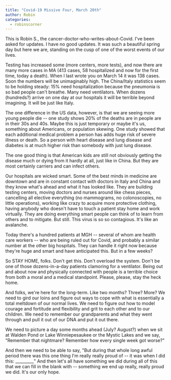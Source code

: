 ```yaml
---
title: "Covid-19 Missive Four, March 20th"
author: Robin
categories:
  - robinscorner
---
```


This is Robin S., the cancer-doctor-who-writes-about-Covid. I've been asked for updates. I have no good updates. It was such a beautiful spring day but here we are, standing on the cusp of one of the worst events of our lives.

Testing has increased some (more centers, more tests), and now there are many more cases in MA (413 cases, 58 hospitalized and now for the first time, today a death). When I last wrote you on March 14 it was 138 cases. Soon the numbers will be unimaginably high. The China/Italy statistics seem to be holding steady: 15% need hospitalization because the pneumonia is so bad people can't breathe. Many need ventilators. When dozens (hundreds?) arrive on one day at our hospitals it will be terrible beyond imagining. It will be just like Italy.

The one difference in the US data, however, is that we are seeing more young people die -- one study shows 20% of the deaths are in people are in their 30s and 40s. Maybe this is just temporary or maybe it's us, something about Americans, or population skewing. One study showed that each additional medical problem a person has adds huge risk of severe illness or death. So a person with heart disease and lung disease and diabetes is at much higher risk than somebody with just lung disease.

The one good thing is that American kids are still not obviously getting the disease much or dying from it hardly at all, just like in China. But they are most certainly carriers and can infect others.

Our hospitals are wicked smart. Some of the best minds in medicine are downtown and are in constant contact with doctors in Italy and China and they know what's ahead and what it has looked like. They are building testing centers, moving doctors and nurses around like chess pieces, cancelling all elective everything (no mammograms, no colonoscopies, no little operations), working like crazy to acquire more protective clothing, having anybody who doesn't have to touch a patient stay home and work virtually. They are doing everything smart people can think of to learn from others and to mitigate. But still. This virus is so so contagious. It's like an avalanche.

Today there's a hundred patients at MGH -- several of whom are health care workers -- who are being ruled out for Covid, and probably a similar number at the other big hospitals. They can handle it right now because they're huge and smart and have anticipated this. But in a few weeks?

So STAY HOME, folks. Don't get this. Don't overload the system. Don't be one of those dozens-in-a-day patients clamoring for a ventilator. Being out and about now and physically connected with people is a terrible choice from both a moral and a medical standpoint. Please, please, stay the heck home.

And folks, we're here for the long-term. Like two months? Three? More? We need to gird our loins and figure out ways to cope with what is essentially a total meltdown of our normal lives. We need to figure out how to model courage and fortitude and flexibility and grit to each other and to our children. We need to remember our grandparents and what they went through and pull it out of our DNA and put it out there.

We need to picture a day some months ahead (July? August?) when we sit at Walden Pond or Lake Winniepesaukee or the Mystic Lakes and we say, "Remember that nightmare? Remember how every single week got worse?"

And then we need to be able to say, "But during that whole long awful period there was this one thing I'm really really proud of -- it was when I did this: _________" And then let's all have something we did during all of this that we can fill in the blank with -- something we end up really, really proud we did. It's our only hope.